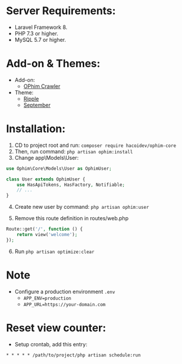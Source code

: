 # Server Requirements:
- Laravel Framework 8.
- PHP 7.3 or higher.
- MySQL 5.7 or higher.
# Add-on & Themes:
- Add-on:
    - [OPhim Crawler](https://github.com/hacoidev/ophim-crawler)
- Theme:
    - [Ripple](https://github.com/hacoidev/ophim-ripple)
    - [September](https://github.com/phantom0803/ophim-september)

# Installation:
1. CD to project root and run: `composer require hacoidev/ophim-core`
2. Then, run command: `php artisan ophim:install`
3. Change app\Models\User:
```php
use Ophim\Core\Models\User as OphimUser;

class User extends OphimUser {
    use HasApiTokens, HasFactory, Notifiable;
    // ...
}
```
4. Create new user by command: `php artisan ophim:user`

5. Remove this route definition in routes/web.php
```php
Route::get('/', function () {
    return view('welcome');
});
```
6. Run `php artisan optimize:clear`

# Note
 - Configure a production environment `.env`
    + `APP_ENV=production`
    + `APP_URL=https://your-domain.com`
    
# Reset view counter:
- Setup crontab, add this entry:
```
* * * * * /path/to/project/php artisan schedule:run
```
